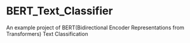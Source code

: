# BERT_Text_Classifier
An example project of BERT(Bidirectional Encoder Representations from Transformers) Text Classification

